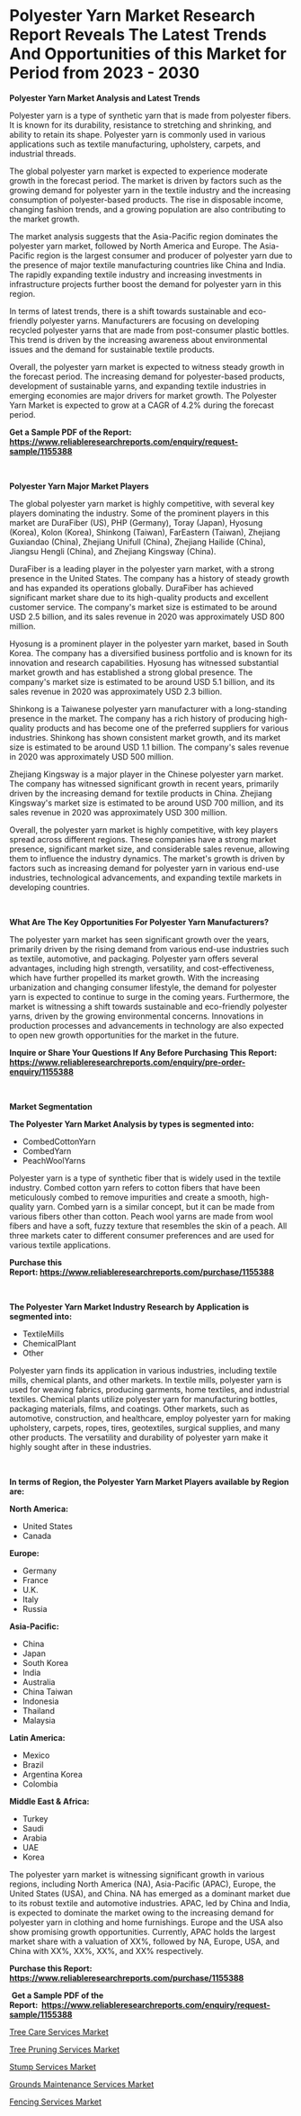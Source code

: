 <p><h1>Polyester Yarn Market Research Report Reveals The Latest Trends And Opportunities of this Market for Period from 2023 - 2030</h1></p><p><strong>Polyester Yarn Market Analysis and Latest Trends</strong></p>
<p><p>Polyester yarn is a type of synthetic yarn that is made from polyester fibers. It is known for its durability, resistance to stretching and shrinking, and ability to retain its shape. Polyester yarn is commonly used in various applications such as textile manufacturing, upholstery, carpets, and industrial threads.</p><p>The global polyester yarn market is expected to experience moderate growth in the forecast period. The market is driven by factors such as the growing demand for polyester yarn in the textile industry and the increasing consumption of polyester-based products. The rise in disposable income, changing fashion trends, and a growing population are also contributing to the market growth.</p><p>The market analysis suggests that the Asia-Pacific region dominates the polyester yarn market, followed by North America and Europe. The Asia-Pacific region is the largest consumer and producer of polyester yarn due to the presence of major textile manufacturing countries like China and India. The rapidly expanding textile industry and increasing investments in infrastructure projects further boost the demand for polyester yarn in this region.</p><p>In terms of latest trends, there is a shift towards sustainable and eco-friendly polyester yarns. Manufacturers are focusing on developing recycled polyester yarns that are made from post-consumer plastic bottles. This trend is driven by the increasing awareness about environmental issues and the demand for sustainable textile products.</p><p>Overall, the polyester yarn market is expected to witness steady growth in the forecast period. The increasing demand for polyester-based products, development of sustainable yarns, and expanding textile industries in emerging economies are major drivers for market growth. The Polyester Yarn Market is expected to grow at a CAGR of 4.2% during the forecast period.</p></p>
<p><strong>Get a Sample PDF of the Report:&nbsp; <a href="https://www.reliableresearchreports.com/enquiry/request-sample/1155388">https://www.reliableresearchreports.com/enquiry/request-sample/1155388</a></strong></p>
<p>&nbsp;</p>
<p><strong>Polyester Yarn Major Market Players</strong></p>
<p><p>The global polyester yarn market is highly competitive, with several key players dominating the industry. Some of the prominent players in this market are DuraFiber (US), PHP (Germany), Toray (Japan), Hyosung (Korea), Kolon (Korea), Shinkong (Taiwan), FarEastern (Taiwan), Zhejiang Guxiandao (China), Zhejiang Unifull (China), Zhejiang Hailide (China), Jiangsu Hengli (China), and Zhejiang Kingsway (China).</p><p>DuraFiber is a leading player in the polyester yarn market, with a strong presence in the United States. The company has a history of steady growth and has expanded its operations globally. DuraFiber has achieved significant market share due to its high-quality products and excellent customer service. The company's market size is estimated to be around USD 2.5 billion, and its sales revenue in 2020 was approximately USD 800 million.</p><p>Hyosung is a prominent player in the polyester yarn market, based in South Korea. The company has a diversified business portfolio and is known for its innovation and research capabilities. Hyosung has witnessed substantial market growth and has established a strong global presence. The company's market size is estimated to be around USD 5.1 billion, and its sales revenue in 2020 was approximately USD 2.3 billion.</p><p>Shinkong is a Taiwanese polyester yarn manufacturer with a long-standing presence in the market. The company has a rich history of producing high-quality products and has become one of the preferred suppliers for various industries. Shinkong has shown consistent market growth, and its market size is estimated to be around USD 1.1 billion. The company's sales revenue in 2020 was approximately USD 500 million.</p><p>Zhejiang Kingsway is a major player in the Chinese polyester yarn market. The company has witnessed significant growth in recent years, primarily driven by the increasing demand for textile products in China. Zhejiang Kingsway's market size is estimated to be around USD 700 million, and its sales revenue in 2020 was approximately USD 300 million.</p><p>Overall, the polyester yarn market is highly competitive, with key players spread across different regions. These companies have a strong market presence, significant market size, and considerable sales revenue, allowing them to influence the industry dynamics. The market's growth is driven by factors such as increasing demand for polyester yarn in various end-use industries, technological advancements, and expanding textile markets in developing countries.</p></p>
<p>&nbsp;</p>
<p><strong>What Are The Key Opportunities For Polyester Yarn Manufacturers?</strong></p>
<p><p>The polyester yarn market has seen significant growth over the years, primarily driven by the rising demand from various end-use industries such as textile, automotive, and packaging. Polyester yarn offers several advantages, including high strength, versatility, and cost-effectiveness, which have further propelled its market growth. With the increasing urbanization and changing consumer lifestyle, the demand for polyester yarn is expected to continue to surge in the coming years. Furthermore, the market is witnessing a shift towards sustainable and eco-friendly polyester yarns, driven by the growing environmental concerns. Innovations in production processes and advancements in technology are also expected to open new growth opportunities for the market in the future.</p></p>
<p><strong>Inquire or Share Your Questions If Any Before Purchasing This Report: <a href="https://www.reliableresearchreports.com/enquiry/pre-order-enquiry/1155388">https://www.reliableresearchreports.com/enquiry/pre-order-enquiry/1155388</a></strong></p>
<p>&nbsp;</p>
<p><strong>Market Segmentation</strong></p>
<p><strong>The Polyester Yarn Market Analysis by types is segmented into:</strong></p>
<p><ul><li>CombedCottonYarn</li><li>CombedYarn</li><li>PeachWoolYarns</li></ul></p>
<p><p>Polyester yarn is a type of synthetic fiber that is widely used in the textile industry. Combed cotton yarn refers to cotton fibers that have been meticulously combed to remove impurities and create a smooth, high-quality yarn. Combed yarn is a similar concept, but it can be made from various fibers other than cotton. Peach wool yarns are made from wool fibers and have a soft, fuzzy texture that resembles the skin of a peach. All three markets cater to different consumer preferences and are used for various textile applications.</p></p>
<p><strong>Purchase this Report:&nbsp;<a href="https://www.reliableresearchreports.com/purchase/1155388">https://www.reliableresearchreports.com/purchase/1155388</a></strong></p>
<p>&nbsp;</p>
<p><strong>The Polyester Yarn Market Industry Research by Application is segmented into:</strong></p>
<p><ul><li>TextileMills</li><li>ChemicalPlant</li><li>Other</li></ul></p>
<p><p>Polyester yarn finds its application in various industries, including textile mills, chemical plants, and other markets. In textile mills, polyester yarn is used for weaving fabrics, producing garments, home textiles, and industrial textiles. Chemical plants utilize polyester yarn for manufacturing bottles, packaging materials, films, and coatings. Other markets, such as automotive, construction, and healthcare, employ polyester yarn for making upholstery, carpets, ropes, tires, geotextiles, surgical supplies, and many other products. The versatility and durability of polyester yarn make it highly sought after in these industries.</p></p>
<p>&nbsp;</p>
<p><strong>In terms of Region, the Polyester Yarn Market Players available by Region are:</strong></p>
<p>
    <p> <strong> North America: </strong>
        <ul>
            <li>United States</li>
            <li>Canada</li>
        </ul>
        </p> 
    <p> <strong> Europe: </strong>
        <ul>
            <li>Germany</li>
            <li>France</li>
            <li>U.K.</li>
            <li>Italy</li>
            <li>Russia</li>
        </ul>
        </p> 
    <p> <strong> Asia-Pacific: </strong>
        <ul>
            <li>China</li>
            <li>Japan</li>
            <li>South Korea</li>
            <li>India</li>
            <li>Australia</li>
            <li>China Taiwan</li>
            <li>Indonesia</li>
            <li>Thailand</li>
            <li>Malaysia</li>
        </ul>
        </p> 
    <p> <strong> Latin America: </strong>
        <ul>
            <li>Mexico</li>
            <li>Brazil</li>
            <li>Argentina Korea</li>
            <li>Colombia</li>
        </ul>
        </p> 
    <p> <strong> Middle East & Africa: </strong>
        <ul>
            <li>Turkey</li>
            <li>Saudi</li>
            <li>Arabia</li>
            <li>UAE</li>
            <li>Korea</li>
        </ul>
    </p>
    </p>
<p><p>The polyester yarn market is witnessing significant growth in various regions, including North America (NA), Asia-Pacific (APAC), Europe, the United States (USA), and China. NA has emerged as a dominant market due to its robust textile and automotive industries. APAC, led by China and India, is expected to dominate the market owing to the increasing demand for polyester yarn in clothing and home furnishings. Europe and the USA also show promising growth opportunities. Currently, APAC holds the largest market share with a valuation of XX%, followed by NA, Europe, USA, and China with XX%, XX%, XX%, and XX% respectively.</p></p>
<p><strong>Purchase this Report: <a href="https://www.reliableresearchreports.com/purchase/1155388">https://www.reliableresearchreports.com/purchase/1155388</a></strong></p>
<p>&nbsp;<strong>Get a Sample PDF of the Report:&nbsp;&nbsp;<a href="https://www.reliableresearchreports.com/enquiry/request-sample/1155388">https://www.reliableresearchreports.com/enquiry/request-sample/1155388</a></strong></p>
<p><strong></strong></p>
<p><p><a href="https://medium.com/@clock.fund.arm/tree-care-services-nbsp-market-focuses-on-market-share-size-and-projected-forecast-till-2030-d22948e19014">Tree Care Services Market</a></p><p><a href="https://medium.com/@melt.scale.beast/tree-pruning-services-market-analysis-and-sze-forecasted-for-period-from-2023-to-2030-a00ddd881226">Tree Pruning Services Market</a></p><p><a href="https://medium.com/@sake.use.loan/analyzing-stump-services-market-global-industry-perspective-and-forecast-2023-to-2030-cb5c91dfee7d">Stump Services Market</a></p><p><a href="https://medium.com/@wound.key.cure/grounds-maintenance-services-market-size-reveals-the-best-marketing-channels-in-global-industry-04d3fe233ce5">Grounds Maintenance Services Market</a></p><p><a href="https://medium.com/@cite.teach.super/fencing-services-market-the-key-to-successful-business-strategy-forecast-till-2030-c477bf93b308">Fencing Services Market</a></p></p>